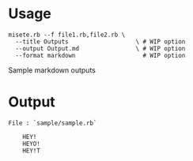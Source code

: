 # Usage

    misete.rb --f file1.rb,file2.rb \
      --title Outputs                   \ # WIP option
      --output Output.md                \ # WIP option
      --format markdown                   # WIP option

Sample markdown outputs

# Output

    File : `sample/sample.rb`
    
        HEY!
        HEYO!
        HEY!T


